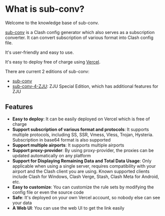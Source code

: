 # What is sub-conv?

Welcome to the knowledge base of sub-conv.  

[sub-conv](https://github.com/Geniucker/sub-conv) is a Clash config generator which also serves as a subscription converter. It can convert subscription of various format into Clash config file.  

It's user-friendly and easy to use.  

It's easy to deploy free of charge using [Vercel](https://vercel.com).  

There are current 2 editions of sub-conv:
- [sub-conv](https://github.com/Geniucker/sub-conv)  
- [sub-conv-4-ZJU](https://github.com/Geniucker/sub-conv-4-ZJU): ZJU Special Edition, which has additional features for ZJU  

## Features
- **Easy to deploy**: It can be easily deployed on Vercel which is free of charge  
- **Support subscription of various format and protocols**: It supports multiple protocols, including SS, SSR, Vmess, Vless, Trojan, Hysteria. Subscription in base64 format is also supported  
- **Support multiple airports**: It supports multiple airports  
- **Support proxy-provider**: By using proxy-provider, the proxies can be updated automatically on any platform  
- **Support for Displaying Remaining Data and Total Data Usage**: Only applicable when using a single server, requires compatibility with your airport and the Clash client you are using. Known supported clients include Clash for Windows, Clash Verge, Stash, Clash Meta for Android, etc.  
- **Easy to customize**: You can customize the rule sets by modifying the config file or even the source code  
- **Safe**: It's deployed on your own Vercel account, so nobody else can see your data  
- **A Web UI**: You can use the web UI to get the link easily  
